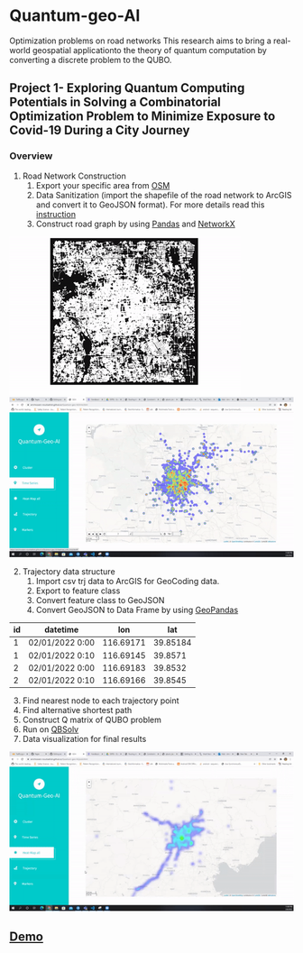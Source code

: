 # Quantum-geo-AI

Optimization problems on road networks
This research aims to bring a real-world geospatial applicationto the theory of quantum computation by converting a discrete problem  to  the  QUBO.

## Project 1- Exploring Quantum Computing Potentials in Solving a Combinatorial Optimization Problem to Minimize Exposure to Covid-19 During a City Journey

### Overview
1. Road Network Construction
      1. Export your specific area from [OSM](https://www.openstreetmap.org)
      2. Data Sanitization (import the shapefile of the road network to ArcGIS and convert it to GeoJSON format). For more details read this [instruction](https://pro.arcgis.com/en/pro-app/latest/tool-reference/conversion/features-to-json.htm)
      3. Construct road graph by using [Pandas](https://github.com/pandas-dev/pandas) and [NetworkX](https://networkx.org/documentation/latest/tutorial.html)
   
  ![Net](https://github.com/Amirhossein-Nourbakhsh/Quantum-geo-AI/blob/main/video/net.gif)
  ![Cluster](https://github.com/Amirhossein-Nourbakhsh/Quantum-geo-AI/blob/main/video/time.gif)
  
2. Trajectory data structure
   1. Import csv trj data to ArcGIS for GeoCoding data.
   2. Export to feature class
   3. Convert feature class to GeoJSON
   4. Convert GeoJSON to Data Frame by using [GeoPandas](https://github.com/geopandas/geopandas)

|     id     |      datetime      |  lon | lat |
|----------|-------------|------|------|
| 1 |   02/01/2022 0:00 |  116.69171 |  39.85184 |
| 1 |   02/01/2022 0:10 |  116.69145 | 39.8571  |
| 2 |  02/01/2022 0:00  | 116.69183  |  39.8532 |
| 2 |   02/01/2022 0:10 |  116.69166 |  39.8545 |

  
 
3. Find nearest node to each trajectory point
4. Find alternative shortest path
5. Construct Q matrix of QUBO problem
6. Run on [QBSolv](https://docs.ocean.dwavesys.com/projects/qbsolv/en/latest/)
7. Data visualization for final results

![Time](https://github.com/Amirhossein-Nourbakhsh/Quantum-geo-AI/blob/main/video/heatmap.gif)

## [Demo](https://amirhossein-nourbakhsh.github.io/Quantum-geo-AI/)
